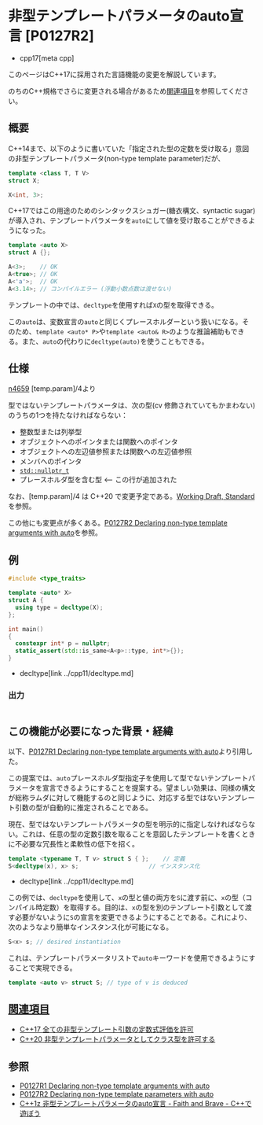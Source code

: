 # 非型テンプレートパラメータのauto宣言 [P0127R2]

* cpp17[meta cpp]

<!-- start lang caution -->

このページはC++17に採用された言語機能の変更を解説しています。

のちのC++規格でさらに変更される場合があるため[関連項目](#relative-page)を参照してください。

<!-- last lang caution -->

## 概要
C++14まで、以下のように書いていた「指定された型の定数を受け取る」意図の非型テンプレートパラメータ(non-type template parameter)だが、

```cpp
template <class T, T V>
struct X;

X<int, 3>;
```

C++17ではこの用途のためのシンタックスシュガー(糖衣構文、syntactic sugar)が導入され、テンプレートパラメータを`auto`にして値を受け取ることができるようになった。

```cpp
template <auto X>
struct A {};

A<3>;    // OK
A<true>; // OK
A<'a'>;  // OK
A<3.14>; // コンパイルエラー (浮動小数点数は渡せない)
```

テンプレートの中では、`decltype`を使用すれば`X`の型を取得できる。

この`auto`は、変数宣言の`auto`と同じくプレースホルダーという扱いになる。そのため、`template <auto* P>`や`template <auto& R>`のような推論補助もできる。また、`auto`の代わりに`decltype(auto)`を使うこともできる。

## 仕様

[n4659](http://www.open-std.org/jtc1/sc22/wg21/docs/papers/2017/n4659.pdf) [temp.param]/4より

型ではないテンプレートパラメータは、次の型(cv 修飾されていてもかまわない)のうちの1つを持たなければならない：

- 整数型または列挙型
- オブジェクトへのポインタまたは関数へのポインタ
- オブジェクトへの左辺値参照または関数への左辺値参照
- メンバへのポインタ
-  [`std::nullptr_t`](/reference/cstddef/nullptr_t.md)
- プレースホルダ型を含む型 <-- この行が追加された

なお、[temp.param]/4 は C++20 で変更予定である。[Working Draft, Standard](http://eel.is/c++draft/temp.param)を参照。

この他にも変更点が多くある。[P0127R2 Declaring non-type template arguments with auto](http://www.open-std.org/jtc1/sc22/wg21/docs/papers/2016/p0127r2.html)を参照。

## 例
```cpp example
#include <type_traits>

template <auto* X>
struct A {
  using type = decltype(X);
};

int main()
{
  constexpr int* p = nullptr;
  static_assert(std::is_same<A<p>::type, int*>{});
}
```
* decltype[link ../cpp11/decltype.md]

### 出力
```
```

## この機能が必要になった背景・経緯
以下、[P0127R1 Declaring non-type template arguments with auto](http://www.open-std.org/jtc1/sc22/wg21/docs/papers/2016/p0127r1.html)より引用した。

この提案では、`auto`プレースホルダ型指定子を使用して型でないテンプレートパラメータを宣言できるようにすることを提案する。望ましい効果は、同様の構文が総称ラムダに対して機能するのと同じように、対応する型ではないテンプレート引数の型が自動的に推定されることである。

現在、型ではないテンプレートパラメータの型を明示的に指定しなければならない。これは、任意の型の定数引数を取ることを意図したテンプレートを書くときに不必要な冗長性と柔軟性の低下を招く。

```cpp
template <typename T, T v> struct S { };    // 定義
S<decltype(x), x> s;                    // インスタンス化
```
* decltype[link ../cpp11/decltype.md]

この例では、`decltype`を使用して、`x`の型と値の両方を`S`に渡す前に、`x`の型（コンパイル時定数）を取得する。目的は、`x`の型を別のテンプレート引数として渡す必要がないように`S`の宣言を変更できるようにすることである。これにより、次のようなより簡単なインスタンス化が可能になる。

```cpp
S<x> s; // desired instantiation 
```

これは、テンプレートパラメータリストで`auto`キーワードを使用できるようにすることで実現できる。

```cpp
template <auto v> struct S; // type of v is deduced
```

## <a id="relative-page" href="#relative-page">関連項目</a>
- [C++17 全ての非型テンプレート引数の定数式評価を許可](/lang/cpp17/allow_constant_evaluation_for_all_non-type_template_arguments.md)
- [C++20 非型テンプレートパラメータとしてクラス型を許可する](/lang/cpp20/class_types_in_non-type_template_parameters.md)


## 参照
- [P0127R1 Declaring non-type template arguments with auto](http://www.open-std.org/jtc1/sc22/wg21/docs/papers/2016/p0127r1.html)
- [P0127R2 Declaring non-type template parameters with auto](http://www.open-std.org/jtc1/sc22/wg21/docs/papers/2016/p0127r2.html)
- [C++1z 非型テンプレートパラメータのauto宣言 - Faith and Brave - C++で遊ぼう](https://faithandbrave.hateblo.jp/entry/2016/10/26/180406)

